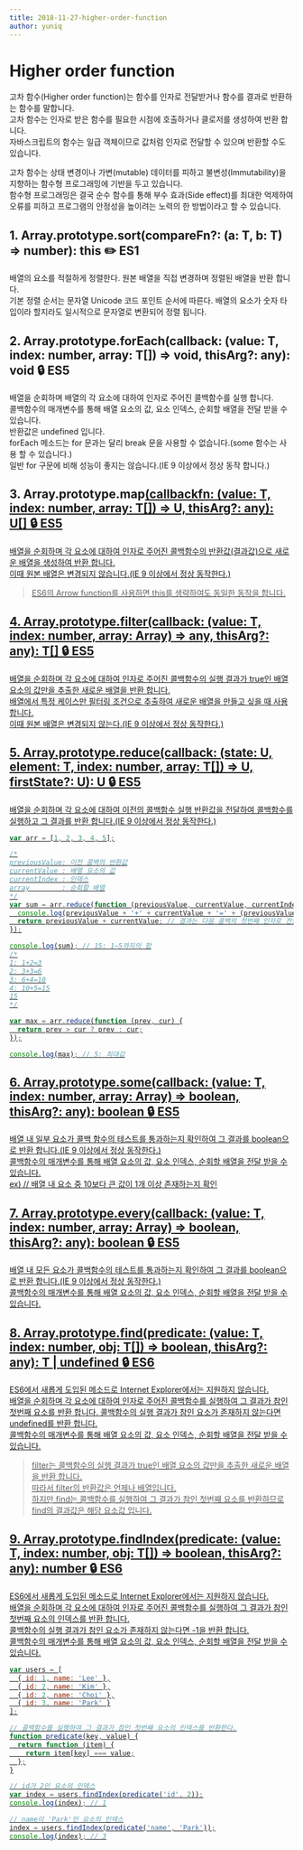 ```yaml
---
title: 2018-11-27-higher-order-function
author: yuniq
---
```



# Higher order function
고차 함수(Higher order function)는 함수를 인자로 전달받거나 함수를 결과로 반환하는 함수를 말합니다.  
고차 함수는 인자로 받은 함수를 필요한 시점에 호출하거나 클로저를 생성하여 반환 합니다.  
자바스크립트의 함수는 일급 객체이므로 값처럼 인자로 전달할 수 있으며 반환할 수도 있습니다.  

고차 함수는 상태 변경이나 가변(mutable) 데이터를 피하고 불변성(Immutability)을 지향하는 함수형 프로그래밍에 기반을 두고 있습니다.  
함수형 프로그래밍은 결국 순수 함수를 통해 부수 효과(Side effect)를 최대한 억제하여 오류를 피하고 프로그램의 안정성을 높이려는 노력의 한 방법이라고 할 수 있습니다.  

## 1. Array.prototype.sort(compareFn?: (a: T, b: T) => number): this ✏️ ES1  
배열의 요소를 적절하게 정렬한다. 원본 배열을 직접 변경하며 정렬된 배열을 반환 합니다.  
기본 정렬 순서는 문자열 Unicode 코드 포인트 순서에 따른다. 배열의 요소가 숫자 타입이라 할지라도 일시적으로 문자열로 변환되어 정렬 됩니다.  

## 2. Array.prototype.forEach(callback: (value: T, index: number, array: T[]) => void, thisArg?: any): void 🔒 ES5  
배열을 순회하며 배열의 각 요소에 대하여 인자로 주어진 콜백함수를 실행 합니다.  
콜백함수의 매개변수를 통해 배열 요소의 값, 요소 인덱스, 순회할 배열을 전달 받을 수 있습니다.  
반환값은 undefined 입니다.  
forEach 메소드는 for 문과는 달리 break 문을 사용할 수 없습니다.(some 함수는 사용 할 수 있습니다.)  
일반 for 구문에 비해 성능이 좋지는 않습니다.(IE 9 이상에서 정상 동작 합니다.)  

## 3. Array.prototype.map<U>(callbackfn: (value: T, index: number, array: T[]) => U, thisArg?: any): U[] 🔒 ES5  
배열을 순회하며 각 요소에 대하여 인자로 주어진 콜백함수의 반환값(결과값)으로 새로운 배열을 생성하여 반환 합니다.  
이때 원본 배열은 변경되지 않습니다.(IE 9 이상에서 정상 동작한다.)  
> ES6의 Arrow function를 사용하면 this를 생략하여도 동일한 동작을 합니다.  

## 4. Array.prototype.filter(callback: (value: T, index: number, array: Array) => any, thisArg?: any): T[] 🔒 ES5
배열을 순회하며 각 요소에 대하여 인자로 주어진 콜백함수의 실행 결과가 true인 배열 요소의 값만을 추출한 새로운 배열을 반환 합니다.  
배열에서 특정 케이스만 필터링 조건으로 추출하여 새로운 배열을 만들고 싶을 때 사용 합니다.  
이때 원본 배열은 변경되지 않는다.(IE 9 이상에서 정상 동작한다.)  

## 5. Array.prototype.reduce<U>(callback: (state: U, element: T, index: number, array: T[]) => U, firstState?: U): U 🔒 ES5
배열을 순회하며 각 요소에 대하여 이전의 콜백함수 실행 반환값을 전달하여 콜백함수를 실행하고 그 결과를 반환 합니다.(IE 9 이상에서 정상 동작한다.)  
```javascript
var arr = [1, 2, 3, 4, 5];

/*
previousValue: 이전 콜백의 반환값
currentValue : 배열 요소의 값
currentIndex : 인덱스
array        : 순회할 배열
*/
var sum = arr.reduce(function (previousValue, currentValue, currentIndex, array) {
  console.log(previousValue + '+' + currentValue + '=' + (previousValue + currentValue));
  return previousValue + currentValue; // 결과는 다음 콜백의 첫번째 인자로 전달된다
});

console.log(sum); // 15: 1~5까지의 합
/*
1: 1+2=3
2: 3+3=6
3: 6+4=10
4: 10+5=15
15
*/

var max = arr.reduce(function (prev, cur) {
  return prev > cur ? prev : cur;
});

console.log(max); // 5: 최대값
```

## 6. Array.prototype.some(callback: (value: T, index: number, array: Array) => boolean, thisArg?: any): boolean 🔒 ES5
배열 내 일부 요소가 콜백 함수의 테스트를 통과하는지 확인하여 그 결과를 boolean으로 반환 합니다.(IE 9 이상에서 정상 동작한다.)  
콜백함수의 매개변수를 통해 배열 요소의 값, 요소 인덱스, 순회할 배열을 전달 받을 수 있습니다.  
ex) // 배열 내 요소 중 10보다 큰 값이 1개 이상 존재하는지 확인  

## 7. Array.prototype.every(callback: (value: T, index: number, array: Array) => boolean, thisArg?: any): boolean 🔒 ES5
배열 내 모든 요소가 콜백함수의 테스트를 통과하는지 확인하여 그 결과를 boolean으로 반환 합니다.(IE 9 이상에서 정상 동작한다.)  
콜백함수의 매개변수를 통해 배열 요소의 값, 요소 인덱스, 순회할 배열을 전달 받을 수 있습니다.  

## 8. Array.prototype.find(predicate: (value: T, index: number, obj: T[]) => boolean, thisArg?: any): T | undefined 🔒 ES6
ES6에서 새롭게 도입된 메소드로 Internet Explorer에서는 지원하지 않습니다.  
배열을 순회하며 각 요소에 대하여 인자로 주어진 콜백함수를 실행하여 그 결과가 참인 첫번째 요소를 반환 합니다. 콜백함수의 실행 결과가 참인 요소가 존재하지 않는다면 undefined를 반환 합니다.  
콜백함수의 매개변수를 통해 배열 요소의 값, 요소 인덱스, 순회할 배열을 전달 받을 수 있습니다.
> filter는 콜백함수의 실행 결과가 true인 배열 요소의 값만을 추출한 새로운 배열을 반환 합니다.  
> 따라서 filter의 반환값은 언제나 배열입니다.  
> 하지만 find는 콜백함수를 실행하여 그 결과가 참인 첫번째 요소를 반환하므로 find의 결과값은 해당 요소값 입니다.  

## 9. Array.prototype.findIndex(predicate: (value: T, index: number, obj: T[]) => boolean, thisArg?: any): number 🔒 ES6
ES6에서 새롭게 도입된 메소드로 Internet Explorer에서는 지원하지 않습니다.  
배열을 순회하며 각 요소에 대하여 인자로 주어진 콜백함수를 실행하여 그 결과가 참인 첫번째 요소의 인덱스를 반환 합니다.  
콜백함수의 실행 결과가 참인 요소가 존재하지 않는다면 -1을 반환 합니다.  
콜백함수의 매개변수를 통해 배열 요소의 값, 요소 인덱스, 순회할 배열을 전달 받을 수 있습니다.  
```javascript
var users = [
  { id: 1, name: 'Lee' },
  { id: 2, name: 'Kim' },
  { id: 2, name: 'Choi' },
  { id: 3, name: 'Park' }
];

// 콜백함수를 실행하여 그 결과가 참인 첫번째 요소의 인덱스를 반환한다.
function predicate(key, value) {
  return function (item) {
    return item[key] === value;
  };
}

// id가 2인 요소의 인덱스
var index = users.findIndex(predicate('id', 2));
console.log(index); // 1

// name이 'Park'인 요소의 인덱스
index = users.findIndex(predicate('name', 'Park'));
console.log(index); // 3
```
